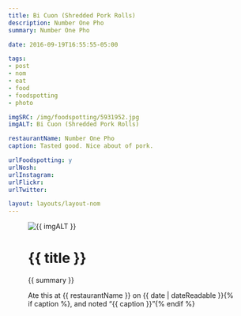 ```yaml
---
title: Bi Cuon (Shredded Pork Rolls)
description: Number One Pho
summary: Number One Pho

date: 2016-09-19T16:55:55-05:00

tags:
- post
- nom
- eat
- food
- foodspotting
- photo

imgSRC: /img/foodspotting/5931952.jpg
imgALT: Bi Cuon (Shredded Pork Rolls)

restaurantName: Number One Pho
caption: Tasted good. Nice about of pork.

urlFoodspotting: y
urlNosh: 
urlInstagram: 
urlFlickr:
urlTwitter: 

layout: layouts/layout-nom
---
```

<figure class="nom">
	<img class="u-photo img-border" src="{{ imgSRC }}" alt="{{ imgALT }}">
	<figcaption>
		<h1 class="title p-name">{{ title }}</h1>
		<p class="summary">{{ summary }}</p>
		<p>Ate this at {{ restaurantName }} on <time class="dt-published" datetime="{{ date | dateIso }}">{{ date | dateReadable }}</time>{% if caption %}, and noted <q class="caption">{{ caption }}</q>{% endif %}
	</figcaption>
</figure>